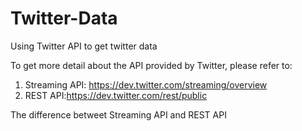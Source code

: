 # Twitter-Data
Using Twitter API to get twitter data

To get more detail about the API provided by Twitter, please refer to: 

1. Streaming API: https://dev.twitter.com/streaming/overview
2. REST API:https://dev.twitter.com/rest/public

The difference betweet Streaming API and REST API
